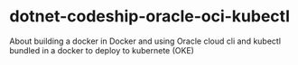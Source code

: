 # dotnet-codeship-oracle-oci-kubectl
About building a docker in Docker and using Oracle cloud cli and kubectl bundled in a docker to deploy to kubernete (OKE)
